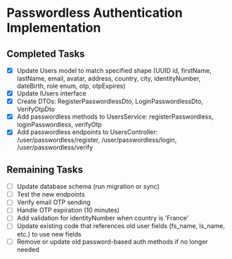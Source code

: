 # Passwordless Authentication Implementation

## Completed Tasks

- [x] Update Users model to match specified shape (UUID id, firstName, lastName, email, avatar, address, country, city, identityNumber, dateBirth, role enum, otp, otpExpires)
- [x] Update IUsers interface
- [x] Create DTOs: RegisterPasswordlessDto, LoginPasswordlessDto, VerifyOtpDto
- [x] Add passwordless methods to UsersService: registerPasswordless, loginPasswordless, verifyOtp
- [x] Add passwordless endpoints to UsersController: /user/passwordless/register, /user/passwordless/login, /user/passwordless/verify

## Remaining Tasks

- [ ] Update database schema (run migration or sync)
- [ ] Test the new endpoints
- [ ] Verify email OTP sending
- [ ] Handle OTP expiration (10 minutes)
- [ ] Add validation for identityNumber when country is 'France'
- [ ] Update existing code that references old user fields (fs_name, ls_name, etc.) to use new fields
- [ ] Remove or update old password-based auth methods if no longer needed

